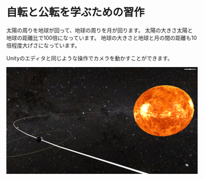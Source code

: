 # 自転と公転を学ぶための習作

太陽の周りを地球が回って、地球の周りを月が回ります。
太陽の大きさ太陽と地球の距離比で100倍になっています。
地球の大きさと地球と月の間の距離も10倍程度大げさになっています。

Unityのエディタと同じような操作でカメラを動かすことができます。

![結果](result.png)
